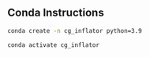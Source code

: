 ## Conda Instructions

```bash
conda create -n cg_inflator python=3.9
```
```bash
conda activate cg_inflator
```


